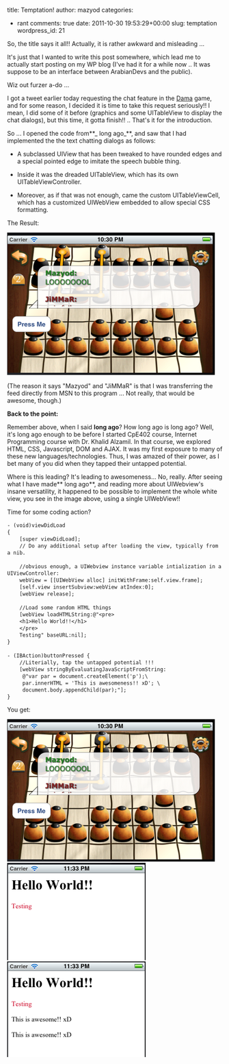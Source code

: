 title: Temptation!
author: mazyod
categories:
- rant
comments: true
date: 2011-10-30 19:53:29+00:00
slug: temptation
wordpress_id: 21

So, the title says it all!! Actually, it is rather awkward and misleading ...

It's just that I wanted to write this post somewhere, which lead me to actually start posting on my WP blog (I've had it for a while now .. It was suppose to be an interface between ArabianDevs and the public).

Wiz out furzer a-do ...

I got a tweet earlier today requesting the chat feature in the [Dama](http://itunes.apple.com/us/app/id442570707?ls=1&mt=8) game, and for some reason, I decided it is time to take this request seriously!! I mean, I did some of it before (graphics and some UITableView to display the chat dialogs), but this time, it gotta finish!! .. That's it for the introduction.

So ... I opened the code from**_ long ago_**, and saw that I had implemented the the text chatting dialogs as follows:

* A subclassed UIView that has been tweaked to have rounded edges and a special pointed edge to imitate the speech bubble thing.

* Inside it was the dreaded UITableView, which has its own UITableViewController.

* Moreover, as if that was not enough, came the custom UITableViewCell, which has a customized UIWebView embedded to allow special CSS formatting.


The Result:

[![image](/images/screen-shot-2011-10-30-at-10-30-25-pm2.png)](/images/screen-shot-2011-10-30-at-10-30-25-pm2.png)[
](/images/screen-shot-2011-10-30-at-10-30-25-pm1.png)


(The reason it says "Mazyod" and "JiMMaR" is that I was transferring the feed directly from MSN to this program ... Not really, that would be awesome, though.)


**Back to the point:**


Remember above, when I said **long ago**? How long ago is long ago? Well, it's long ago enough to be before I started CpE402 course, Internet Programming course with Dr. Khalid Alzamil. In that course, we explored HTML, CSS, Javascript, DOM and AJAX. It was my first exposure to many of these new languages/technologies. Thus, I was amazed of their power, as I bet many of you did when they tapped their untapped potential.




Where is this leading? It's leading to awesomeness... No, really. After seeing what I have made** long ago**, and reading more about UIWebview's insane versatility, it happened to be possible to implement the whole white view, you see in the image above, using a single UIWebView!!


Time for some coding action?

```objc
- (void)viewDidLoad
{
    [super viewDidLoad];
	// Do any additional setup after loading the view, typically from a nib.

    //obvious enough, a UIWebview instance variable intialization in a UIViewController:
    webView = [[UIWebView alloc] initWithFrame:self.view.frame];
    [self.view insertSubview:webView atIndex:0];
    [webView release];

    //Load some random HTML things
    [webView loadHTMLString:@"<pre>
    <h1>Hello World!!</h1>
    </pre>
    Testing" baseURL:nil];
}

- (IBAction)buttonPressed {
    //Literially, tap the untapped potential !!!
    [webView stringByEvaluatingJavaScriptFromString:
     @"var par = document.createElement('p');\
     par.innerHTML = 'This is awesomeness!! xD'; \
     document.body.appendChild(par);"];
}

```

You get:

![s](/images/screen-shot-2011-10-30-at-10-30-25-pm2.png?w=640)
![s](/images/webview1.png)
![s](/images/webview2.png)
